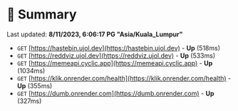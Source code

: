 # 📖 Summary
Last updated: **8/11/2023, 6:06:17 PG "Asia/Kuala_Lumpur"**

- `GET` [https://hastebin.ujol.dev](https://hastebin.ujol.dev) - **Up** (518ms)
- `GET` [https://reddviz.ujol.dev](https://reddviz.ujol.dev) - **Up** (533ms)
- `GET` [https://memeapi.cyclic.app](https://memeapi.cyclic.app) - **Up** (1034ms)
- `GET` [https://klik.onrender.com/health](https://klik.onrender.com/health) - **Up** (355ms)
- `GET` [https://dumb.onrender.com](https://dumb.onrender.com) - **Up** (327ms)
